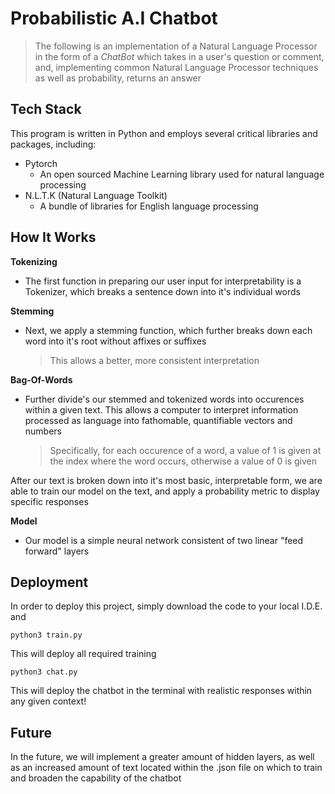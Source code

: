 # Probabilistic A.I Chatbot

> The following is an implementation of a Natural Language Processor in the form of a *ChatBot* which takes in a user's question or comment, and, implementing common Natural Language Processor techniques as well as probability, returns an answer

<h2> Tech Stack </h2>
This program is written in Python and employs several critical libraries and packages, including:

- Pytorch
  - An open sourced Machine Learning library used for natural language processing
- N.L.T.K (Natural Language Toolkit) 
  - A bundle of libraries for English language processing 
  
<h2> How It Works </h2>

**Tokenizing** 
- The first function in preparing our user input for interpretability is a Tokenizer, which breaks a sentence down into it's individual words

**Stemming**
- Next, we apply a stemming function, which further breaks down each word into it's root without affixes or suffixes
  > This allows a better, more consistent interpretation

**Bag-Of-Words**
- Further divide's our stemmed and tokenized words into occurences within a given text. This allows a computer to interpret information processed as language into fathomable, quantifiable vectors and numbers
  > Specifically, for each occurence of a word, a value of 1 is given at the index where the word occurs, otherwise a value of 0 is given

After our text is broken down into it's most basic, interpretable form, we are able to train our model on the text, and apply a probability metric to display specific responses

**Model**
- Our model is a simple neural network consistent of two linear "feed forward" layers

<h2> Deployment </h2>
In order to deploy this project, simply download the code to your local I.D.E. and

```
python3 train.py

```

This will deploy all required training 

```
python3 chat.py
```

This will deploy the chatbot in the terminal with realistic responses within any given context!

<h2> Future </h2>

In the future, we will implement a greater amount of hidden layers, as well as an increased amount of text located within the .json file on which to train and broaden the capability of the chatbot



  
 
